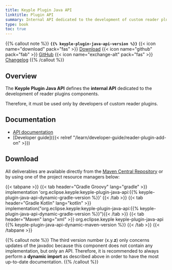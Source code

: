 ```yaml
---
title: Keyple Plugin Java API
linktitle: Plugin API
summary: Internal API dedicated to the development of custom reader plugins components.
type: book
toc: true
---
```


{{% callout note %}}
**`{{% keyple-plugin-java-api-version %}}`**
<span class="component-metadata">{{< icon name="download" pack="fas" >}} [Download](#download)</span>
<span class="component-metadata">{{< icon name="github" pack="fab" >}} [GitHub](https://github.com/eclipse/keyple-plugin-java-api/)</span>
<span class="component-metadata">{{< icon name="exchange-alt" pack="fas" >}} [Changelog](https://github.com/eclipse/keyple-plugin-java-api/blob/main/CHANGELOG.md)</span>
{{% /callout %}}

## Overview

The **Keyple Plugin Java API** defines the **internal API** dedicated to the development of reader plugins components.

Therefore, it must be used only by developers of custom reader plugins.

## Documentation

* [API documentation](https://eclipse.github.io/keyple-plugin-java-api)
* [Developer guide]({{< relref "/learn/developer-guide/reader-plugin-add-on" >}})

## Download

All deliverables are available directly from the [Maven Central Repository](https://search.maven.org/search?q=a:keyple-plugin-java-api) or by using one of the project resource managers below:

{{< tabpane >}}
{{< tab header="Gradle Groovy" lang="gradle" >}}
implementation 'org.eclipse.keyple:keyple-plugin-java-api:{{% keyple-plugin-java-api-dynamic-gradle-version %}}'
{{< /tab >}}
{{< tab header="Gradle Kotlin" lang="kotlin" >}}
implementation("org.eclipse.keyple:keyple-plugin-java-api:{{% keyple-plugin-java-api-dynamic-gradle-version %}}"){{< /tab >}}
{{< tab header="Maven" lang="xml" >}}
<dependency>
  <groupId>org.eclipse.keyple</groupId>
  <artifactId>keyple-plugin-java-api</artifactId>
  <version>{{% keyple-plugin-java-api-dynamic-maven-version %}}</version>
</dependency>
{{< /tab >}}
{{< /tabpane >}}

{{% callout note %}}
The third version number (x.y.**z**) only concerns updates of the javadoc because this component does not contain any implementation, but only an API.
Therefore, it is recommended to always perform a **dynamic import** as described above in order to have the most up-to-date documentation.
{{% /callout %}}